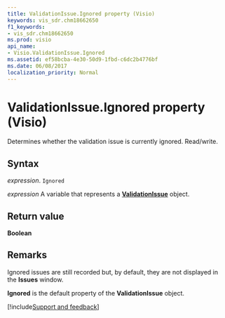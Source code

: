 ```yaml
---
title: ValidationIssue.Ignored property (Visio)
keywords: vis_sdr.chm18662650
f1_keywords:
- vis_sdr.chm18662650
ms.prod: visio
api_name:
- Visio.ValidationIssue.Ignored
ms.assetid: ef58bcba-4e30-50d9-1fbd-c6dc2b4776bf
ms.date: 06/08/2017
localization_priority: Normal
---
```



# ValidationIssue.Ignored property (Visio)

Determines whether the validation issue is currently ignored. Read/write.


## Syntax

_expression_. `Ignored`

_expression_ A variable that represents a **[ValidationIssue](Visio.ValidationIssue.md)** object.


## Return value

 **Boolean**


## Remarks

Ignored issues are still recorded but, by default, they are not displayed in the  **Issues** window.

 **Ignored** is the default property of the **ValidationIssue** object.

[!include[Support and feedback](~/includes/feedback-boilerplate.md)]